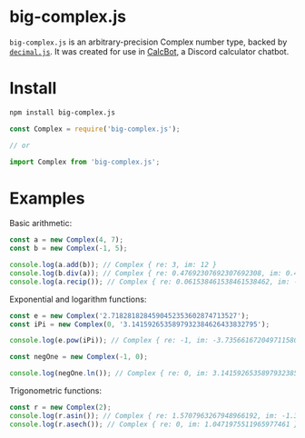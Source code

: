 # big-complex.js

`big-complex.js` is an arbitrary-precision Complex number type, backed by [`decimal.js`](https://github.com/MikeMcl/decimal.js). It was created for use in [CalcBot](https://discord.com/application-directory/674457690646249472), a Discord calculator chatbot.

# Install

```bash
npm install big-complex.js
```

```js
const Complex = require('big-complex.js');

// or

import Complex from 'big-complex.js';
```

# Examples

Basic arithmetic:

```js
const a = new Complex(4, 7);
const b = new Complex(-1, 5);

console.log(a.add(b)); // Complex { re: 3, im: 12 }
console.log(b.div(a)); // Complex { re: 0.47692307692307692308, im: 0.41538461538461538462 }
console.log(a.recip()); // Complex { re: 0.061538461538461538462, im: -0.10769230769230769231 }
```

Exponential and logarithm functions:

```js
const e = new Complex('2.7182818284590452353602874713527');
const iPi = new Complex(0, '3.1415926535897932384626433832795');

console.log(e.pow(iPi)); // Complex { re: -1, im: -3.7356616720497115803e-20 }

const negOne = new Complex(-1, 0);

console.log(negOne.ln()); // Complex { re: 0, im: 3.1415926535897932385 }
```

Trigonometric functions:

```js
const r = new Complex(2);
console.log(r.asin()); // Complex { re: 1.5707963267948966192, im: -1.3169578969248167086 }
console.log(r.asech()); // Complex { re: 0, im: 1.0471975511965977461 }
```

